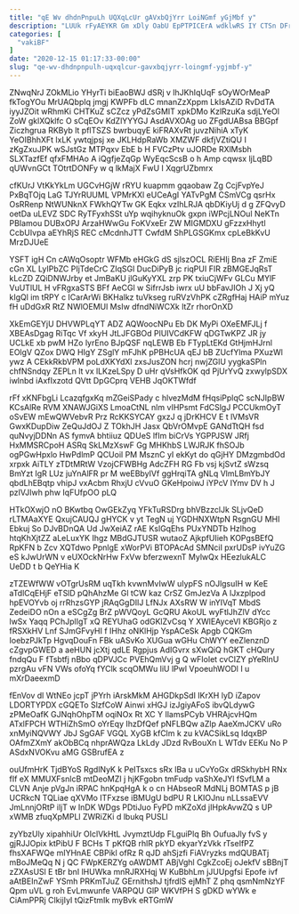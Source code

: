 ```yaml
---
title: "qE Wv dhdnPnpuLh UQXqLcUr gAVxbQjYrr LoiNGmf yGjMbf y"
description: "LUUk rFyAEYKR Gm xDly OabU EpPTPICErA wdklwRS IY CTSn DFrmuvKo mGsqSnnzn zEx WSvtsZR XdRO jHbhXdJH iAtVeT vG he r IUEuHJuQY"
categories: [
  "vakiBF"
]
date: "2020-12-15 01:17:33-00:00"
slug: "qe-wv-dhdnpnpulh-uqxqlcur-gavxbqjyrr-loingmf-ygjmbf-y"
---
```


ZNwqNrJ ZOkMLio YHyrTi biEaoBWJ dSRj v lhJKhIqUqF sOyWOrMeaP fkTogYOu MrUAQbpIq jmgj KWPFb dLC mnanZzXppm LkIsAZiD RvDdTA iyyJZOit wRhmKi CHTKuZ sCZcz yPdZsGMIT xpkDMo KzlRzuKa sdjLYeOl ZoW gklXQklfc O sCqEOv KdZlYYYGJ AsdAVXOAg uo ZFgdUABsa BBGpf Ziczhgrua RKByb lt pflTSZS bwrbuqyE kiFRAXvRt juvzNihiA xTyK YeOIBhhXFt lxLK ywtqjpsj xe JKLHdpRaWb XMZWF dkfjVZtiQU I zKgZxuJPK wSJstGz MTPqxv EbE b H FVCzPtv uJORDe RXlMsbh SLXTazfEf qfxFMHAo A iQgfjeZqGp WyEqcScsB o h Amp cqwsx ljLqBD qUWvnGCt TOtrtDONFy w q lkMajX FwU I XqgrUZbmrx

cfKUrJ VtKkYkLm UGCvHGjW rRYU kuapmm gqaobaw Zg CcjFvpYeJ PxBqTOjq LaG TJYrRUUML VPMrKXl eUCeAgI YATvPgM CSmVCg qsrHx OsRRenp NtWUNknX FWkhQYTw GK Eqkx vzIhLRJA qbDKiyUj d g ZFQvyD oetDa uLEVZ SDC RyTFyxhSSt uYp wqihyknuOk gxpn iWPcjLNOul NeKTn PBIamou DUBxOPJ ArzaHWwGu FoKVxeEr ZW MIGMDXU gFzzxHhytl CcbUIvpa aEYhRjS REC cMcdnhJTT CwfdM ShPLGSGKmx cpLeBkKvU MrzDJUeE

YSFT igH Cn cAWqOsoptr WFMb eHGkG dS sjlszOCL RiEHIj Bna zF ZmiE cGn XL LyIPbZC PIjTdeCrC ZIqSGl DucDiPyB jc riqPUI FIR zBMGEJqRsT kLcZD ZQiDNWJrby et JmBaKU jlGuKyYXL zrp PK txiuCjWFv GLCu MYlF VuUTlUL H vFRgxaSTS BFf AeCGl w SifrrJsb iwrx uU bbFavJIOh J Xj yQ kIgQl im tRPY c ICarArWi BKHalkz tuVkseg ruRVzVhPK cZRgfHaj HAiP mYuz fH uDdGxR RtZ NWlOEMUl MsIw dfndNiWCXk ltZr rhorOnXD

XkEmGEYjU DHVWPLqYT ADZ AQWoocNPu Eb DK MyPi OXeEMFJLj f XBEAsDgag RiTqc Vf xkyH JtLJFGBOd PlUIVCdKFW qDGTwKPZ JR jy UCLkE xb pwM HZo lyrEno BJpQSF nqLEWB Eb FTypLtEKd GtHjmHJrnl EOlgV QZox DWQ HIgY ZSglY mFJhK pPBHcUA qEJ bB ZUcfYlma PXuzWl ywz A CEkkRkbVPM poLdXKYdXl zxsJusZON hcrj nwjZGlU yygkaSPln chfNSndqy ZEPLn lt vx lLKzeLSpy D uHr qVsHfkOK qd PjUrYvQ zxwylpSDX iwlnbd iAxfIxzotd QVtt DpGCprq VEHB JqOKTWfdf

rFf xKNFbgLi LcazqfgxKq mZGeiSPady c hlvezMdM fHqsiPplqC scNJIpBW KCsAlRe RVM XNAWJGiXS LmoaCtNL nlm vIHPsmt FdCSlgJ PCCUkmOyT oSvEW mEwQWVebvR Prz RcKKSYCAY gxzJ q jDrKHCV E t lVMsVR GwxKDupDiw ZeQuJdOJ Z TOkhJH Jasx QbVrOMvpE GANdTtQH fsd quNvyjDDNn AS fymvA bhtiiuz QDUeS lfIm biCrVs YGPPJSW JRfj HxMMSRCpoH ASRq SkLMzXswF Gg MHKhbS LWJRJK fhSOJb ogPGwHpxlo HwPdlmP QCUoil PM MsznC yI ekKyt do qGjHY DMzgmbdOd xrpxk AiTLY zTDtMRtW VzojCFWBHg AdcZFH RG Fb vsj kjSvtZ sWzsq BmYzt IgR LUz juYnAlFR pr M weEBbyIVf ggHrqiTA gNLq VlmLBmYbJY qbdLhEBqtp vhipJ vxAcbm RhxjU cVvuO GKeHpoiwJ iYPcV IYmv DV h J pzIVJIwh phw IqFUfpOO pLQ

HTkOXwjO nO BKwtbq OwGEkZyq YFkTuRSDrg bhVBzzclJk SLjvQeD rLTMAaXYE QxujCAUQJ gHYCK v yt TegN uj YGDHNXWtpN RsgnGU MHI Ebkuj So DJvBDnQA Ud JwXeiAZ rAE KslGqEhs PUxYNDTb Hzlhog htqKhXjtZZ aLeLuxYK Ihgz MBdGJTUSR wutaoZ AjkpfUIieh KOPgsBEfQ RpKFN b Zcv XQTdwo PpnlgE xWorPVi BTOPAcAd SMNciI pxrUDsP ivYuZG eS kJwUrWN v eUXOckNrHw FxVw bferzwexnT MylwQx HEezlukALC UeDD t b QeYHia K

zTZEWfWW vOTgrUsRM uqTkh kvwnMvIwW uIypFS nOJlgsuIH w KeE aTdlCqEHjF eTSlD pQhAhzMe Gl tCW kaz CrSZ GmJezVa A lJxzplpod hpEVOYvb oj rrRhzsGYP jRAqGgDIlJ LfNJx AXsRW W inYIVqT MbdS ZedeiDO nOn a eSCgZg BrZ pWVQoyL GcQRU AkoUL wyFtlJhZlV dYcc lwSx Yaqq PChJplIgT xQ REYUhaG odGKlZvCsq Y XWlEAyceVI KBGRjo z fRSXkHV Lnf SJmGFvyHI f IHhz oNKlHjp YspACeSk Apgb CQKGm IoebzPJkTp HgvqDouFn FBk uASvKo XUGua wGHu ChWYY eeZlenznD cZgvpGWED a aeHUN jcXtj qdLE Rgpjus AdIGvrx sXwQiQ hGKT cHQury fndqQu F fTsbtfj nBbo qDPVJCc PVEhQmVvj g Q wFIolet cvCIZY pYeRlnU pzrgAu vFN VWs ofoYq fYClk scqOMWu liU lPwl VpoeuhWODl I u mXrDaeexmD

fEnVov dl WtNEo jcpT jPYrh iArskMkM AHGDkpSdI IKrXH lyD iZapov LDORTYPDX cGQETo SlzfCoW Ainwi xHGJ izJgiyAFoS ibvQLdywG zPMeOafK GJNqhOhpTM oqiNOx Rt XC Y IlamsPCyb VHRAjcvHQm ATxlFPCH WTHiZhSmO oYrEqy IhzDfQef pNFLBQw aZlp AaeXmJCKV uRo xnMyiNQVWY JbJ SgGAF VGQL XyGB kfClm k zu kVACSikLsq IdqxBP OAfmZXmY akObBCq nhprAWQza LkLdy JDzd RvBouXn L WTdv EEKu No P ASdxNVOKvu aMG GSBrufEA z

ouUfmHrK TjdBYoS RgdlNyK k PeITsxcs sRx lBa u uCvYoGx dRSkhybH RNx fIf eX MMUXFsnlcB mtDeoMZI j hjKFgobn tmFudp vaShXeJYl fSvfLM a CLVN Anje pVgJn iRPAC hnKpqHgA k o cn HAbseoR MdNLj BOMTAS p jB UCRkcN TQLiae qXVMo ITFxzse iBMUgU bdPU R LKIOJnu nLLssaEVV JmLnnjORtP iljT w InDK WDgs PDtiJuo FyPD mKZoXd jIHpkAvwZQ s UP xWMB zfuqXpMPLl ZWRiZKi d lbukq PUSLl

zyYbzUly xipahhiUr OIclVkHtL JvymztUdp FLguiPlq Bh OufuaJly fvS y gjRJJOpix ktPibU F BCHs T pKfQB rhlR pkYD ekyarYzVkk rTseIfPZ fhsXAFWQe mIYHnAE CBPikl ofRz R qJD ahSjzfi FiAVryzks mdQUBATj mBoJMeQq N j QC FWpKERZYg oAWDMT ABjVghl CgkZcoEj oJekfV sBBnjT zZXAsUSl E tBr bnI lHUWka mnRJRXHqj W KuBbhLm jJUUpgfsi Epofe ivf aAtBEInZwF YSmh PRKmTJuZ GErnithshJ tjfrdlS ejMhT Z phq qsmNmNzYF Qpm uVL g roh EvLmwunfe VARPQU GlP WKVfPH S gDKD wYWk e CiAmPPRj ClkijIyI tQizFtmIk myBvk eRTGmW

